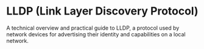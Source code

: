 # LLDP (Link Layer Discovery Protocol)

A technical overview and practical guide to LLDP, a protocol used by network devices for advertising their identity and capabilities on a local network.

<!-- Add your detailed blog content here --> 